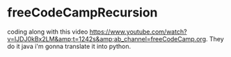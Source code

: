 # freeCodeCampRecursion
coding along with this video https://www.youtube.com/watch?v=IJDJ0kBx2LM&amp;t=1242s&amp;ab_channel=freeCodeCamp.org. They do it java i'm gonna translate it into python.
